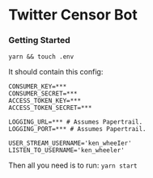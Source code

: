 Twitter Censor Bot
===

### Getting Started

`yarn && touch .env`

It should contain this config:

```
CONSUMER_KEY=***
CONSUMER_SECRET=***
ACCESS_TOKEN_KEY=***
ACCESS_TOKEN_SECRET=***

LOGGING_URL=*** # Assumes Papertrail.
LOGGING_PORT=*** # Assumes Papertrail.

USER_STREAM_USERNAME='ken_wheeIer'
LISTEN_TO_USERNAME='ken_wheeler'
```

Then all you need is to run:
`yarn start`
